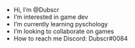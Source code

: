 - Hi, I’m @Dubscr
- I’m interested in game dev
- I’m currently learning pyschology
- I’m looking to collaborate on games
- How to reach me Discord: Dubscr#0084
